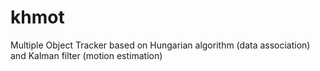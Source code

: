 # khmot
Multiple Object Tracker based on Hungarian algorithm (data association) and Kalman filter (motion estimation)
